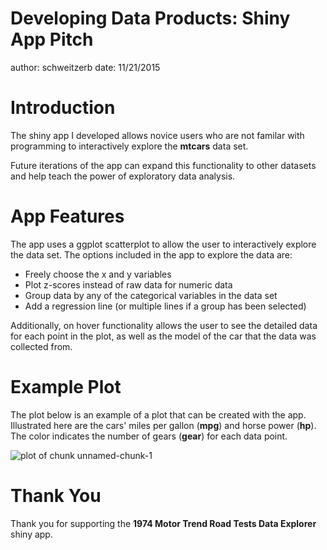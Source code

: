 Developing Data Products: Shiny App Pitch
========================================================
author: schweitzerb
date: 11/21/2015

Introduction
========================================================

The shiny app I developed allows novice users who are not familar with programming to interactively explore the **mtcars** data set.

Future iterations of the app can expand this functionality to other datasets and help teach the power of exploratory data analysis.


App Features
========================================================

The app uses a ggplot scatterplot to allow the user to interactively explore the data set.
The options included in the app to explore the data are:
- Freely choose the x and y variables
- Plot z-scores instead of raw data for numeric data
- Group data by any of the categorical variables in the data set
- Add a regression line (or multiple lines if a group has been selected)

Additionally, on hover functionality allows the user to see the detailed data for each point in the plot, as well as the model of the car that the data was collected from.

Example Plot
========================================================

The plot below is an example of a plot that can be created with the app. Illustrated here are the cars' miles per gallon (**mpg**) and horse power (**hp**). The color indicates the number of gears (**gear**) for each data point.

![plot of chunk unnamed-chunk-1](shinyAppPitch-figure/unnamed-chunk-1-1.png) 



Thank You
========================================================

Thank you for supporting the **1974 Motor Trend Road Tests Data Explorer** shiny app.
